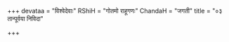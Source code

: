 +++
devataa = "विश्वेदेवाः"
RShiH = "गोतमो राहूगणः"
ChandaH = "जगती"
title = "०३ तान्पूर्वया निविदा"

+++
